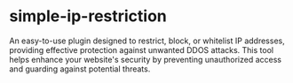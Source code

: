 # simple-ip-restriction
An easy-to-use plugin designed to restrict, block, or whitelist IP addresses, providing effective protection against unwanted DDOS attacks. This tool helps enhance your website's security by preventing unauthorized access and guarding against potential threats.
